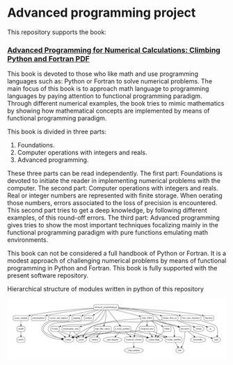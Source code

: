# Advanced programming project 
This repository supports the book: 
### [Advanced Programming for Numerical Calculations: Climbing Python and Fortran](https://www.amazon.es/Advanced-Programming-Numerical-Calculations-Climbing/dp/B0BF2M1QT9)[ PDF](https://github.com/jahrWork/NumericalHUB/tree/master/doc/NumericalHUB_Jan_2022.pdf)
 
This book is devoted to those who like math and use
programming languages such as: Python or Fortran to solve numerical problems.
The main focus of this book is to approach math language to programming languages by
paying attention to functional programming paradigm.
Through different numerical examples,
the book tries to mimic mathematics by showing how mathematical concepts
are implemented by means of functional programming paradigm.

This book is divided in three parts:
1) Foundations.
2) Computer operations with integers and reals.
3) Advanced programming.
   
These three parts can be read independently. The first part: Foundations is devoted to
initiate the reader in implementing numerical problems with the computer.
The second part: Computer operations with integers and reals.
Real or integer numbers are represented with finite storage. When oerating those numbers,
errors associated to the loss of precision is encountered. This second part tries to get a deep
knowledge, by following different examples, of this round-off errors.
The third part: Advanced programming gives tries to show the most important techniques
focalizing mainly in the functional programming paradigm with pure functions
emulating math environments.

This book can not be considered a full handbook of Python or Fortran.
It is a modest approach of challenging numerical problems by means of
functional programming in Python and Fortran.
This book is fully supported with the present software repository.


Hierarchical structure of modules written in python of this repository 

![](/doc/Figures/advanced.png)
